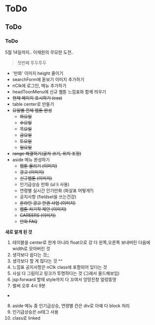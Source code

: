 # ToDo
## ToDo
### ToDo
5월 14일까지.. 이채원의 무모한 도전..

> 첫번째 투두투두 
* '만화' 이미지 height 줄이기
* searchForm에 돋보기 이미지 추가하기
* nClk에 로그인, 메뉴 추가하기
* headToonMenu에 신규 웹툰 느낌표와 함께 띄우기
* ~~현재 페이지 표시하기 (css)~~
* table center로 만들기
* ~~요일별 전체 웹툰 완성~~
  * ~~화요일~~
  * ~~수요일~~
  * ~~목요일~~
  * ~~금요일~~
  * ~~토요일~~
  * ~~일요일~~
* ~~range 해결하기(글자 크기, 위치 조정)~~
* aside 메뉴 완성하기
  * ~~웹툰 올리기 (이미지)~~
  * ~~광고 (이미지)~~
  * ~~신규웹툰 (이미지)~~
  * 인기급상승 만화 (ul li 사용)
  * 연령별 실시간 인기만화 (화살표 어떻게?)
  * 공지사항 (fieldset을 쓰는건강)
  * ~~온라인 광고 판권 사업 (이미지)~~
  * ~~웹툰 차기작 제안 (이미지)~~
  * ~~CAREERS (이미지)~~
  * ~~만화 FAQ~~

**새로 알게 된 것**
1. 테이블을 center로 한게 아니라 float으로 걍 다 왼쪽,오른쪽 보내버린 다음에 width로 모아버린 것
2. 생각보다 쉽다는 것;;
3. 생각보다 할 게 많다는 것 ^^
4. 느낌표 공지사항은 nClk class에 포함되어 있다는 것
5. 사실 다 그림이고 링크가 투명하다는 것 (그래서 올드해보임)
6. jsp:forward 할때 style까지 다 꼬여서 엉망진창 얼렁뚱땅 
7. 벌써 오후 4시 9분

+ 
8. aside 메뉴 중 인기급상승, 연령별 칸은 div로 아예 다 block 처리
9. 인기급상승은 oi태그 사용
10. class로 linked 

